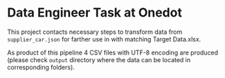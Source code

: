 # Data Engineer Task at Onedot
This project contacts necessary steps to transform data from `supplier_car.json` for farther use in with matching Target Data.xlsx.

As product of this pipeline 4 CSV files with UTF-8 encoding are produced (please check `output` directory where the data can be located in corresponding folders).


